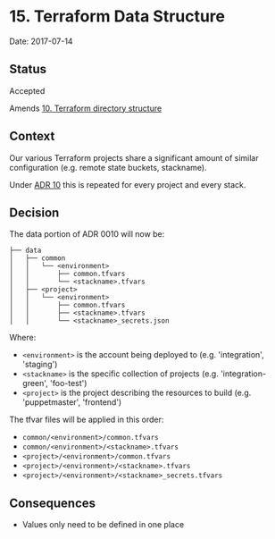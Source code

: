 # 15. Terraform Data Structure

Date: 2017-07-14

## Status

Accepted

Amends [10. Terraform directory structure](0010-terraform-directory-structure.md)

## Context

Our various Terraform projects share a significant amount of similar configuration (e.g. remote state buckets, stackname).

Under [ADR 10](0010-terraform-directory-structure.md) this is repeated for every project and every stack.

## Decision

The data portion of ADR 0010 will now be:

```
├── data
│   ├── common
│   │   └── <environment>
│   │       ├── common.tfvars
│   │       └── <stackname>.tfvars
│   ├── <project>
│   │   └── <environment>
│   │       ├── common.tfvars
│   │       ├── <stackname>.tfvars
│   │       └── <stackname>_secrets.json
```

Where:

* `<environment>` is the account being deployed to (e.g. 'integration', 'staging')
* `<stackname>` is the specific collection of projects (e.g. 'integration-green', 'foo-test')
* `<project>` is the project describing the resources to build (e.g. 'puppetmaster', 'frontend')

The tfvar files will be applied in this order:

* `common/<environment>/common.tfvars`
* `common/<environment>/<stackname>.tfvars`
* `<project>/<environment>/common.tfvars`
* `<project>/<environment>/<stackname>.tfvars`
* `<project>/<environment>/<stackname>_secrets.tfvars`

## Consequences

* Values only need to be defined in one place
